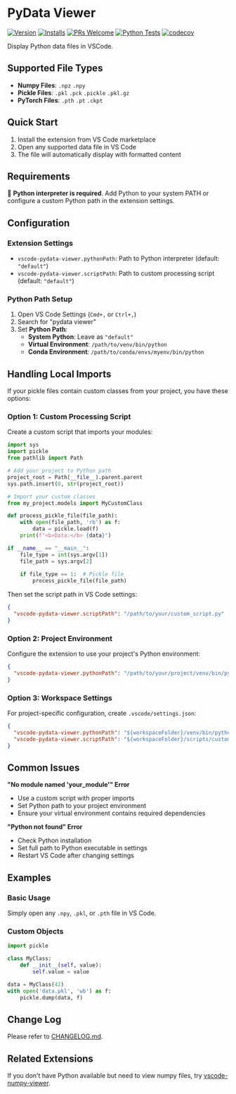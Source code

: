 # PyData Viewer

[![Version](https://img.shields.io/visual-studio-marketplace/v/Percy.vscode-pydata-viewer?style=flat-square)](https://marketplace.visualstudio.com/items?itemName=Percy.vscode-pydata-viewer)
[![Installs](https://img.shields.io/visual-studio-marketplace/i/Percy.vscode-pydata-viewer.svg?style=flat-square)](https://marketplace.visualstudio.com/items?itemName=Percy.vscode-pydata-viewer)
[![PRs Welcome](https://img.shields.io/badge/PRs-welcome-brightgreen.svg?style=flat-square)](http://makeapullrequest.com)
[![Python Tests](https://github.com/haochengxia/vscode-pydata-viewer/workflows/Python%20Tests/badge.svg)](https://github.com/haochengxia/vscode-pydata-viewer/actions/workflows/python-test.yml)
[![codecov](https://codecov.io/gh/haochengxia/vscode-pydata-viewer/branch/main/graph/badge.svg)](https://codecov.io/gh/haochengxia/vscode-pydata-viewer)

Display Python data files in VSCode.

## Supported File Types

- **Numpy Files**: `.npz` `.npy`
- **Pickle Files**: `.pkl` `.pck` `.pickle` `.pkl.gz`
- **PyTorch Files**: `.pth` `.pt` `.ckpt`

## Quick Start

1. Install the extension from VS Code marketplace
2. Open any supported data file in VS Code
3. The file will automatically display with formatted content

## Requirements

:pushpin: **Python interpreter is required**. Add Python to your system PATH or configure a custom Python path in the extension settings.

## Configuration

### Extension Settings

- `vscode-pydata-viewer.pythonPath`: Path to Python interpreter (default: `"default"`)
- `vscode-pydata-viewer.scriptPath`: Path to custom processing script (default: `"default"`)

### Python Path Setup

1. Open VS Code Settings (`Cmd+,` or `Ctrl+,`)
2. Search for "pydata viewer"
3. Set **Python Path**:
   - **System Python**: Leave as `"default"`
   - **Virtual Environment**: `/path/to/venv/bin/python`
   - **Conda Environment**: `/path/to/conda/envs/myenv/bin/python`

## Handling Local Imports

If your pickle files contain custom classes from your project, you have these options:

### Option 1: Custom Processing Script

Create a custom script that imports your modules:

```python
import sys
import pickle
from pathlib import Path

# Add your project to Python path
project_root = Path(__file__).parent.parent
sys.path.insert(0, str(project_root))

# Import your custom classes
from my_project.models import MyCustomClass

def process_pickle_file(file_path):
    with open(file_path, 'rb') as f:
        data = pickle.load(f)
    print(f"<b>Data:</b> {data}")

if __name__ == "__main__":
    file_type = int(sys.argv[1])
    file_path = sys.argv[2]
    
    if file_type == 1:  # Pickle file
        process_pickle_file(file_path)
```

Then set the script path in VS Code settings:
```json
{
  "vscode-pydata-viewer.scriptPath": "/path/to/your/custom_script.py"
}
```

### Option 2: Project Environment

Configure the extension to use your project's Python environment:

```json
{
  "vscode-pydata-viewer.pythonPath": "/path/to/your/project/venv/bin/python"
}
```

### Option 3: Workspace Settings

For project-specific configuration, create `.vscode/settings.json`:

```json
{
  "vscode-pydata-viewer.pythonPath": "${workspaceFolder}/venv/bin/python",
  "vscode-pydata-viewer.scriptPath": "${workspaceFolder}/scripts/custom_reader.py"
}
```

## Common Issues

**"No module named 'your_module'" Error**
- Use a custom script with proper imports
- Set Python path to your project environment
- Ensure your virtual environment contains required dependencies

**"Python not found" Error**
- Check Python installation
- Set full path to Python executable in settings
- Restart VS Code after changing settings

## Examples

### Basic Usage
Simply open any `.npy`, `.pkl`, or `.pth` file in VS Code.

### Custom Objects
```python
import pickle

class MyClass:
    def __init__(self, value):
        self.value = value

data = MyClass(42)
with open('data.pkl', 'wb') as f:
    pickle.dump(data, f)
```

## Change Log

Please refer to [CHANGELOG.md](./CHANGELOG.md).

## Related Extensions

If you don't have Python available but need to view numpy files, try [vscode-numpy-viewer](https://github.com/haochengxia/vscode-numpy-viewer).



